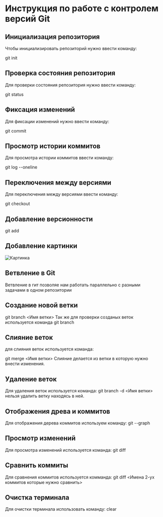 # **Инструкция по работе с контролем версий Git**

## Инициализация репозитория
 
 Чтобы инициализировать репозиторий нужно ввести команду:

 git init

## Проверка состояния репозитория

Для проверки состояния репозитория нужно ввести команду:

git status

## Фиксация изменений

Для фиксации изменений нужно ввести команду:

git commit

## Просмотр истории коммитов

Для просмотра истории коммитов ввести команду:

git log --oneline

## Переключения между версиями

Для переключения между версиями ввести команду:

git checkout


## Добавление версионности

git add

## Добавление картинки

![Картинка](Wotlk.png)

## Ветвление в Git

Ветвление в гит позволяе нам работать параллельно с разными задачами в одном репозитории

## Создание новой ветки

git branch <Имя ветки> Так же для проверки созданых веток используется команда git branch

## Слияние веток

для слияния веток используется команда:
 
 git merge <Имя ветки> Слияние делается из ветки в которую нужно внести изменения.

## Удаление веток

Для удаления веток используется команда: git branch -d <Имя ветки> нельзя удалить ветку находясь в ней.


## Отображения древа и коммитов

Для отображения дерева коммитов используем команду:
git --graph

## Просмотр изменений

Для просмотра изменений используется команда: git diff

## Сравнить коммиты

Для сравнения коммитов используется комманда: git diff <Имена 2-ух коммитов которые нужно сравнить>

## Очистка терминала

Для очистки терминала использовать команду:
clear
